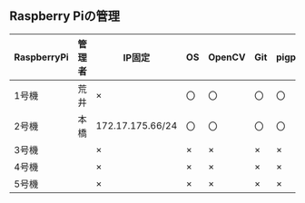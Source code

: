 ## Raspberry Piの管理

|RaspberryPi  |管理者  |IP固定 |OS  |OpenCV  |Git  |pigpio  |
|---|---|---|---|---|---|---|
|1号機  | 荒井 |×  |〇  |〇  |〇  |〇 |
|2号機  | 本橋 |172.17.175.66/24  |〇  |〇  |〇  |〇 |
|3号機  |  |×  |×  |×  |×  |× |
|4号機  |  |×  |×  |×  |×  |× |
|5号機  |  |×  |×  |×  |×  |× |

